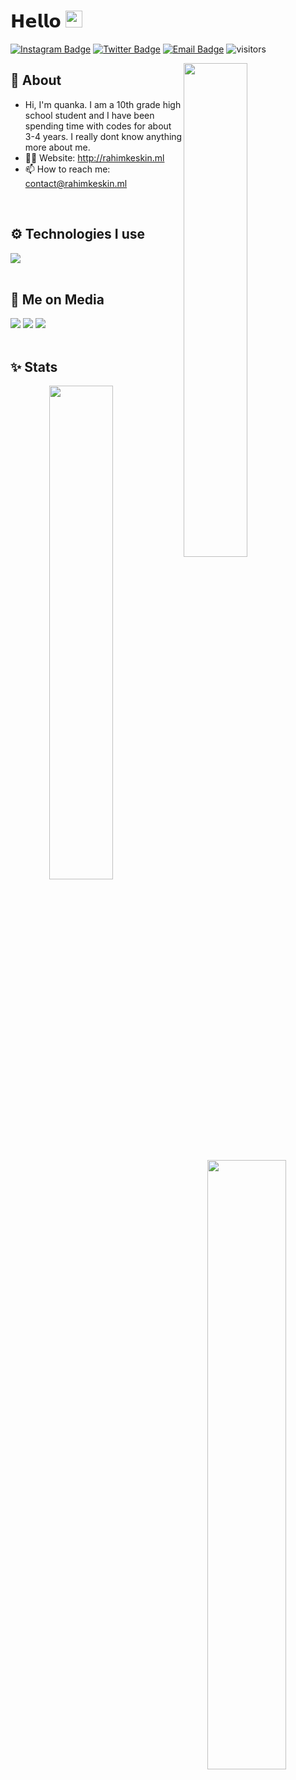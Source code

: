 # 𝗛𝗲𝗹𝗹𝗼 <img src="https://user-images.githubusercontent.com/5679180/79618120-0daffb80-80be-11ea-819e-d2b0fa904d07.gif" width="27"> 

[![Instagram Badge](https://img.shields.io/badge/-Instagram-5851DB?style=flat-square&labelColor=5851DB&logo=instagram&logoColor=white&link=https://instagram.com/quanka.js)](https://instagram.com/quanka.js)
[![Twitter Badge](https://img.shields.io/badge/-Twitter-1da1f2?style=flat-square&labelColor=1da1f2&logo=twitter&logoColor=white&link=https://twitter.com/@quanka.js)](https://twitter.com/@quankaj.s)
[![Email Badge](https://img.shields.io/badge/-Email-c14438?style=flat-square&logo=Gmail&logoColor=white&link=mailto:contact@rahimkeskin.ml)](mailto:contact@rahimkeskin.ml)
![visitors](https://visitor-badge.laobi.icu/badge?page_id=clqu)

<img width="45%" align="right" src="https://github-readme-streak-stats.herokuapp.com/?user=quanka&theme=black-ice&hide_border=true&stroke=0000&background=0D1117">

<div align="left" width="100%">
   
## 🧐 About

- Hi, I'm quanka. I am a  10th grade high school student and I have been spending time with codes for about 3-4 years. I really dont know anything more about me.
- 👨‍💻 Website: http://rahimkeskin.ml
- 📫 How to reach me: contact@rahimkeskin.ml
  
<br />
   
## ⚙️ Technologies I use
   
<img src="https://skillicons.dev/icons?i=js,html,css,php,bootstrap,nodejs,mysql,mongodb,firebase,&theme=dark" />
</div>

<br />

## 📱 Me on Media
<div>
   <a href="https://instagram.com/quanka.js"><img src="https://skillicons.dev/icons?i=instagram&theme=dark" /></a>
   <a href="https://twitter.com/@quanka.js"><img src="https://skillicons.dev/icons?i=twitter&theme=dark" /></a>
   <a href="https://discord.com/users/628986376427405322"><img src="https://skillicons.dev/icons?i=discord&theme=dark" /></a>
</div>


<br />

## ✨ Stats

<div align="center" width="100%">
   <img align="left" width="45%" src="https://github-readme-stats.vercel.app/api?username=quanka&show_icons=true&count_private=true&theme=react&hide_border=true&bg_color=0D1117">
   <img align="right" width="50%" src="https://activity-graph.herokuapp.com/graph?username=quanka&bg_color=0D1117&color=5BCDEC&line=5BCDEC&point=FFFFFF&hide_border=true"></div>
</div>

<br />
<br />
